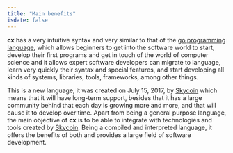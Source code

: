 ```yaml
---
title: "Main benefits"
isdate: false
---
```


**cx** has a very intuitive syntax and very similar to that of the [go programming language](https://golang.org/), which allows beginners to get into the software world to start, develop their first programs and get in touch of the world of computer science and it allows expert software developers can migrate to language, learn very quickly their syntax and special features, and start developing all kinds of systems, libraries, tools, frameworks, among other things.

This is a new language, it was created on July 15, 2017, by [Skycoin](https://www.skycoin.net/) which means that it will have long-term support, besides that it has a large community behind that each day is growing more and more, and that will cause it to develop over time. Apart from being a general purpose language, the main objective of **cx** is to be able to integrate with technologies and tools created by [Skycoin](https://www.skycoin.net/). Being a compiled and interpreted language, it offers the benefits of both and provides a large field of software development.
